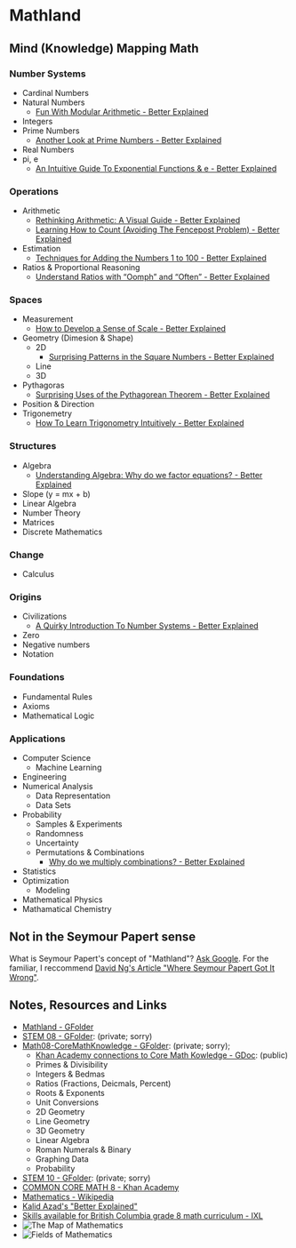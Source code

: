 # Mathland

## Mind (Knowledge) Mapping Math
### Number Systems
- Cardinal Numbers
- Natural Numbers
  - [Fun With Modular Arithmetic - Better Explained](https://betterexplained.com/articles/fun-with-modular-arithmetic/)
- Integers
- Prime Numbers
  - [Another Look at Prime Numbers - Better Explained](https://betterexplained.com/articles/another-look-at-prime-numbers/)
- Real Numbers
- pi, e
  - [An Intuitive Guide To Exponential Functions & e - Better Explained](https://betterexplained.com/articles/an-intuitive-guide-to-exponential-functions-e/)
### Operations
- Arithmetic
  - [Rethinking Arithmetic: A Visual Guide - Better Explained](https://betterexplained.com/articles/rethinking-arithmetic-a-visual-guide/)
  - [Learning How to Count \(Avoiding The Fencepost Problem\) - Better Explained](https://betterexplained.com/articles/learning-how-to-count-avoiding-the-fencepost-problem/)
- Estimation
  - [Techniques for Adding the Numbers 1 to 100 - Better Explained](https://betterexplained.com/articles/techniques-for-adding-the-numbers-1-to-100/)
- Ratios & Proportional Reasoning
  - [Understand Ratios with “Oomph” and “Often” - Better Explained](https://betterexplained.com/articles/ratio-oomph/)
### Spaces
- Measurement
  - [How to Develop a Sense of Scale - Better Explained](https://betterexplained.com/articles/how-to-develop-a-sense-of-scale/)
- Geometry (Dimesion & Shape)
  - 2D
    - [Surprising Patterns in the Square Numbers - Better Explained](https://betterexplained.com/articles/surprising-patterns-in-the-square-numbers-1-4-9-16/)
  - Line
  - 3D
- Pythagoras
  - [Surprising Uses of the Pythagorean Theorem - Better Explained](https://betterexplained.com/articles/surprising-uses-of-the-pythagorean-theorem/)
- Position & Direction
- Trigonemetry
  - [How To Learn Trigonometry Intuitively - Better Explained](https://betterexplained.com/articles/intuitive-trigonometry/)
### Structures
- Algebra
  - [Understanding Algebra: Why do we factor equations? - Better Explained](https://betterexplained.com/articles/understanding-algebra-why-do-we-factor-equations/)
- Slope (y = mx + b)
- Linear Algebra
- Number Theory
- Matrices
- Discrete Mathematics
### Change
- Calculus
### Origins
- Civilizations
  - [A Quirky Introduction To Number Systems - Better Explained](https://betterexplained.com/articles/a-quirky-introduction-to-number-systems/)
- Zero
- Negative numbers
- Notation
### Foundations
- Fundamental Rules
- Axioms
- Mathematical Logic
### Applications
- Computer Science
  - Machine Learning
- Engineering
- Numerical Analysis
  - Data Representation
  - Data Sets
- Probability
  - Samples & Experiments
  - Randomness
  - Uncertainty
  - Permutations & Combinations
    - [Why do we multiply combinations? - Better Explained](https://betterexplained.com/articles/why-do-we-multiply-combinations/)
- Statistics
- Optimization
  - Modeling
- Mathematical Physics
- Mathamatical Chemistry


## Not in the Seymour Papert sense
What is Seymour Papert's concept of "Mathland"? [Ask Google](https://www.google.ca/search?q=seymour+papert+mathland&rlz=1C1CHBF_enCA700CA700&ei=GHX1WdDnLdPWjwOguIn4DA&start=10&sa=N&biw=1050&bih=1510).  For the familiar, I reccommend [David Ng's Article "Where Seymour Papert Got It Wrong"](https://medium.com/vertical-learning/where-seymour-papert-got-it-wrong-6203f94149d1).

## Notes, Resources and Links

- [Mathland - GFolder](https://drive.google.com/open?id=0ByvJF_ceaiU9T00zVDVvQlJmME0)
- [STEM 08 - GFolder](https://drive.google.com/open?id=0BysMfTbvAUUVZ0hyaXM3dl9pbEU): \(private; sorry\)
- [Math08-CoreMathKnowledge - GFolder](https://drive.google.com/open?id=0BysMfTbvAUUVdG1ocURvZ25VZ2M): \(private; sorry\); 
  - [Khan Academy connections to Core Math Kowledge - GDoc](https://docs.google.com/a/templeton.vsb.bc.ca/document/d/15cuYA1b0t1rbqUwtXAmGYbcUTBXtg9IN_44adxvVayw/edit?usp=sharing): \(public\)
  - Primes & Divisibility
  - Integers & Bedmas
  - Ratios \(Fractions, Deicmals, Percent\)
  - Roots & Exponents
  - Unit Conversions
  - 2D Geometry
  - Line Geometry
  - 3D Geometry
  - Linear Algebra
  - Roman Numerals & Binary
  - Graphing Data
  - Probability
- [STEM 10 - GFolder](https://drive.google.com/open?id=0BysMfTbvAUUVNktGZTNESU40WHc): \(private; sorry\)
- [COMMON CORE MATH 8 - Khan Academy](https://www.khanacademy.org/commoncore/grade-8-G)
- [Mathematics - Wikipedia](https://en.wikipedia.org/wiki/Mathematics)
- [Kalid Azad's "Better Explained"](https://betterexplained.com/archives/)
- [Skills available for British Columbia grade 8 math curriculum - IXL](https://ca.ixl.com/standards/british-columbia/math/grade-8)
- ![The Map of Mathematics](https://i.imgur.com/27b2z8K.jpg)
- ![Fields of Mathematics](http://www.gogeometry.com/education/mathematics_mind_map.gif)
